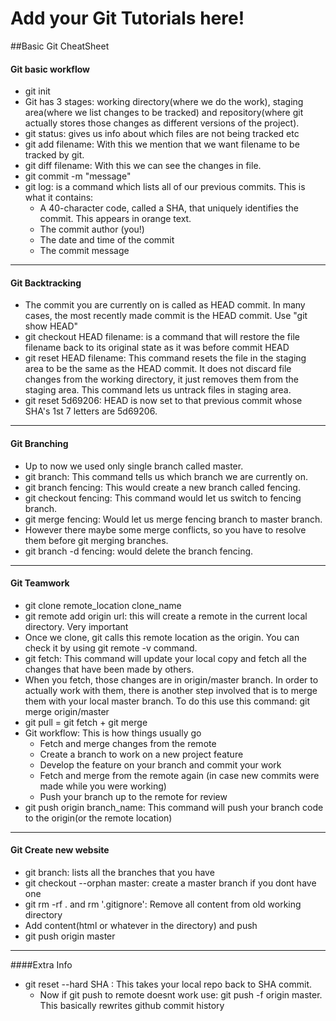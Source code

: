 # Add your Git Tutorials here!

##Basic Git CheatSheet

#### Git basic workflow
* git init
* Git has 3 stages: working directory(where we do the work), staging area(where we list changes to be tracked) and repository(where git actually stores those changes as different versions of the project).
* git status: gives us info about which files are not being tracked etc
* git add filename: With this we mention that we want filename to be tracked by git.
* git diff filename: With this we can see the changes in file.
* git commit -m "message"
* git log: is a command which lists all of our previous commits. This is what it contains:
    - A 40-character code, called a SHA, that uniquely identifies the commit. This appears in orange text.
    - The commit author (you!)
    - The date and time of the commit
    - The commit message

---

#### Git Backtracking


* The commit you are currently on is called as HEAD commit. In many cases, the most recently made commit is the HEAD commit. Use "git show HEAD"
* git checkout HEAD filename: is a command that will restore the file filename back to its original state as it was before commit HEAD
* git reset HEAD filename: This command resets the file in the staging area to be the same as the HEAD commit. It does not discard file changes from the working directory, 
  it just removes them from the staging area. This command lets us untrack files in staging area.
* git reset 5d69206: HEAD is now set to that previous commit whose SHA's 1st 7 letters are 5d69206.

---

#### Git Branching

* Up to now we used only single branch called master.
* git branch: This command tells us which branch we are currently on.
* git branch fencing: This would create a new branch called fencing.
* git checkout fencing: This command would let us switch to fencing branch.
* git merge fencing: Would let us merge fencing branch to master branch.
* However there maybe some merge conflicts, so you have to resolve them before git merging branches.
* git branch -d fencing: would delete the branch fencing.

---

#### Git Teamwork

* git clone remote_location clone_name
* git remote add origin url: this will create a remote in the current local directory. Very important
* Once we clone, git calls this remote location as the origin. You can check it by using git remote -v command.
* git fetch: This command will update your local copy and fetch all the changes that have been made by others.
* When you fetch, those changes are in origin/master branch. In order to actually work with them, there is another step involved that is to merge them with your local master branch. To do this use this command: 
  git merge origin/master
* git pull = git fetch + git merge
* Git workflow: This is how things usually go
    - Fetch and merge changes from the remote
    - Create a branch to work on a new project feature
    - Develop the feature on your branch and commit your work
    - Fetch and merge from the remote again (in case new commits were made while you were working)
    - Push your branch up to the remote for review
* git push origin branch_name: This command will push your branch code to the origin(or the remote location)

---

#### Git Create new website

* git branch: lists all the branches that you have
* git checkout --orphan master: create a master branch if you dont have one
* git rm -rf . and rm '.gitignore': Remove all content from old working directory
* Add content(html or whatever in the directory) and push
* git push origin master



---
####Extra Info

* git reset --hard SHA : This takes your local repo back to SHA commit.
	- Now if git push to remote doesnt work use: git push -f origin master. This basically rewrites github commit history



